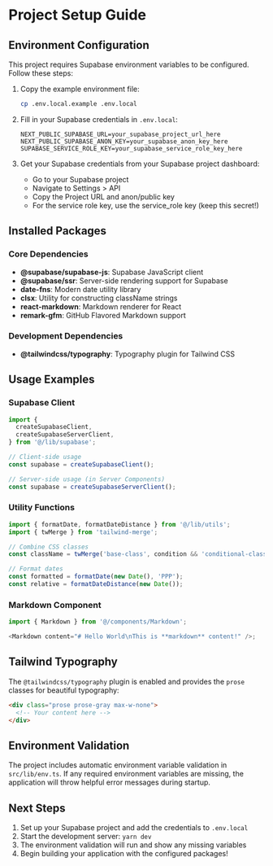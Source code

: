 # Project Setup Guide

## Environment Configuration

This project requires Supabase environment variables to be configured. Follow these steps:

1. Copy the example environment file:

   ```bash
   cp .env.local.example .env.local
   ```

2. Fill in your Supabase credentials in `.env.local`:

   ```env
   NEXT_PUBLIC_SUPABASE_URL=your_supabase_project_url_here
   NEXT_PUBLIC_SUPABASE_ANON_KEY=your_supabase_anon_key_here
   SUPABASE_SERVICE_ROLE_KEY=your_supabase_service_role_key_here
   ```

3. Get your Supabase credentials from your Supabase project dashboard:
   - Go to your Supabase project
   - Navigate to Settings > API
   - Copy the Project URL and anon/public key
   - For the service role key, use the service_role key (keep this secret!)

## Installed Packages

### Core Dependencies

- **@supabase/supabase-js**: Supabase JavaScript client
- **@supabase/ssr**: Server-side rendering support for Supabase
- **date-fns**: Modern date utility library
- **clsx**: Utility for constructing className strings
- **react-markdown**: Markdown renderer for React
- **remark-gfm**: GitHub Flavored Markdown support

### Development Dependencies

- **@tailwindcss/typography**: Typography plugin for Tailwind CSS

## Usage Examples

### Supabase Client

```typescript
import {
  createSupabaseClient,
  createSupabaseServerClient,
} from '@/lib/supabase';

// Client-side usage
const supabase = createSupabaseClient();

// Server-side usage (in Server Components)
const supabase = createSupabaseServerClient();
```

### Utility Functions

```typescript
import { formatDate, formatDateDistance } from '@/lib/utils';
import { twMerge } from 'tailwind-merge';

// Combine CSS classes
const className = twMerge('base-class', condition && 'conditional-class');

// Format dates
const formatted = formatDate(new Date(), 'PPP');
const relative = formatDateDistance(new Date());
```

### Markdown Component

```typescript
import { Markdown } from '@/components/Markdown';

<Markdown content="# Hello World\nThis is **markdown** content!" />;
```

## Tailwind Typography

The `@tailwindcss/typography` plugin is enabled and provides the `prose` classes for beautiful typography:

```html
<div class="prose prose-gray max-w-none">
  <!-- Your content here -->
</div>
```

## Environment Validation

The project includes automatic environment variable validation in `src/lib/env.ts`. If any required environment variables are missing, the application will throw helpful error messages during startup.

## Next Steps

1. Set up your Supabase project and add the credentials to `.env.local`
2. Start the development server: `yarn dev`
3. The environment validation will run and show any missing variables
4. Begin building your application with the configured packages!
